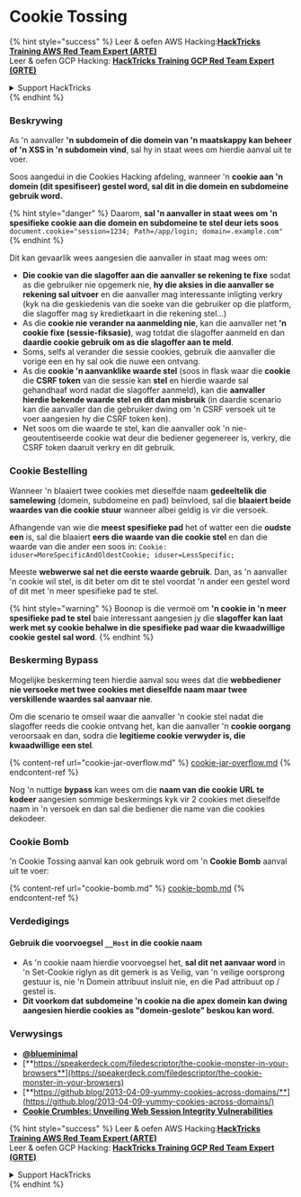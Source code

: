# Cookie Tossing

{% hint style="success" %}
Leer & oefen AWS Hacking:<img src="/.gitbook/assets/arte.png" alt="" data-size="line">[**HackTricks Training AWS Red Team Expert (ARTE)**](https://training.hacktricks.xyz/courses/arte)<img src="/.gitbook/assets/arte.png" alt="" data-size="line">\
Leer & oefen GCP Hacking: <img src="/.gitbook/assets/grte.png" alt="" data-size="line">[**HackTricks Training GCP Red Team Expert (GRTE)**<img src="/.gitbook/assets/grte.png" alt="" data-size="line">](https://training.hacktricks.xyz/courses/grte)

<details>

<summary>Support HackTricks</summary>

* Kyk na die [**subskripsie planne**](https://github.com/sponsors/carlospolop)!
* **Sluit aan by die** 💬 [**Discord groep**](https://discord.gg/hRep4RUj7f) of die [**telegram groep**](https://t.me/peass) of **volg** ons op **Twitter** 🐦 [**@hacktricks\_live**](https://twitter.com/hacktricks\_live)**.**
* **Deel hacking truuks deur PRs in te dien na die** [**HackTricks**](https://github.com/carlospolop/hacktricks) en [**HackTricks Cloud**](https://github.com/carlospolop/hacktricks-cloud) github repos.

</details>
{% endhint %}

### Beskrywing

As 'n aanvaller **'n subdomein of die domein van 'n maatskappy kan beheer of 'n XSS in 'n subdomein vind**, sal hy in staat wees om hierdie aanval uit te voer.

Soos aangedui in die Cookies Hacking afdeling, wanneer 'n **cookie aan 'n domein (dit spesifiseer) gestel word, sal dit in die domein en subdomeine gebruik word.**

{% hint style="danger" %}
Daarom, **sal 'n aanvaller in staat wees om 'n spesifieke cookie aan die domein en subdomeine te stel deur iets soos** `document.cookie="session=1234; Path=/app/login; domain=.example.com"`
{% endhint %}

Dit kan gevaarlik wees aangesien die aanvaller in staat mag wees om:

* **Die cookie van die slagoffer aan die aanvaller se rekening te fixe** sodat as die gebruiker nie opgemerk nie, **hy die aksies in die aanvaller se rekening sal uitvoer** en die aanvaller mag interessante inligting verkry (kyk na die geskiedenis van die soeke van die gebruiker op die platform, die slagoffer mag sy kredietkaart in die rekening stel...)
* As die **cookie nie verander na aanmelding nie**, kan die aanvaller net **'n cookie fixe (sessie-fiksasie)**, wag totdat die slagoffer aanmeld en dan **daardie cookie gebruik om as die slagoffer aan te meld**.
* Soms, selfs al verander die sessie cookies, gebruik die aanvaller die vorige een en hy sal ook die nuwe een ontvang.
* As die **cookie 'n aanvanklike waarde stel** (soos in flask waar die **cookie** die **CSRF token** van die sessie kan **stel** en hierdie waarde sal gehandhaaf word nadat die slagoffer aanmeld), kan die **aanvaller hierdie bekende waarde stel en dit dan misbruik** (in daardie scenario kan die aanvaller dan die gebruiker dwing om 'n CSRF versoek uit te voer aangesien hy die CSRF token ken).
* Net soos om die waarde te stel, kan die aanvaller ook 'n nie-geoutentiseerde cookie wat deur die bediener gegenereer is, verkry, die CSRF token daaruit verkry en dit gebruik.

### Cookie Bestelling

Wanneer 'n blaaiert twee cookies met dieselfde naam **gedeeltelik die samelewing** (domein, subdomeine en pad) beïnvloed, sal die **blaaiert beide waardes van die cookie stuur** wanneer albei geldig is vir die versoek.

Afhangende van wie die **meest spesifieke pad** het of watter een die **oudste een** is, sal die blaaiert **eers die waarde van die cookie stel** en dan die waarde van die ander een soos in: `Cookie: iduser=MoreSpecificAndOldestCookie; iduser=LessSpecific;`

Meeste **webwerwe sal net die eerste waarde gebruik**. Dan, as 'n aanvaller 'n cookie wil stel, is dit beter om dit te stel voordat 'n ander een gestel word of dit met 'n meer spesifieke pad te stel.

{% hint style="warning" %}
Boonop is die vermoë om **'n cookie in 'n meer spesifieke pad te stel** baie interessant aangesien jy die **slagoffer kan laat werk met sy cookie behalwe in die spesifieke pad waar die kwaadwillige cookie gestel sal word**.
{% endhint %}

### Beskerming Bypass

Mogelijke beskerming teen hierdie aanval sou wees dat die **webbediener nie versoeke met twee cookies met dieselfde naam maar twee verskillende waardes sal aanvaar nie**.

Om die scenario te omseil waar die aanvaller 'n cookie stel nadat die slagoffer reeds die cookie ontvang het, kan die aanvaller 'n **cookie oorgang** veroorsaak en dan, sodra die **legitieme cookie verwyder is, die kwaadwillige een stel**.

{% content-ref url="cookie-jar-overflow.md" %}
[cookie-jar-overflow.md](cookie-jar-overflow.md)
{% endcontent-ref %}

Nog 'n nuttige **bypass** kan wees om die **naam van die cookie URL te kodeer** aangesien sommige beskermings kyk vir 2 cookies met dieselfde naam in 'n versoek en dan sal die bediener die name van die cookies dekodeer.

### Cookie Bomb

'n Cookie Tossing aanval kan ook gebruik word om 'n **Cookie Bomb** aanval uit te voer:

{% content-ref url="cookie-bomb.md" %}
[cookie-bomb.md](cookie-bomb.md)
{% endcontent-ref %}

### Verdedigings

#### **Gebruik die voorvoegsel `__Host` in die cookie naam**

* As 'n cookie naam hierdie voorvoegsel het, **sal dit net aanvaar word** in 'n Set-Cookie riglyn as dit gemerk is as Veilig, van 'n veilige oorsprong gestuur is, nie 'n Domein attribuut insluit nie, en die Pad attribuut op / gestel is.
* **Dit voorkom dat subdomeine 'n cookie na die apex domein kan dwing aangesien hierdie cookies as "domein-geslote" beskou kan word.**

### Verwysings

* [**@blueminimal**](https://twitter.com/blueminimal)
* [**https://speakerdeck.com/filedescriptor/the-cookie-monster-in-your-browsers**](https://speakerdeck.com/filedescriptor/the-cookie-monster-in-your-browsers)
* [**https://github.blog/2013-04-09-yummy-cookies-across-domains/**](https://github.blog/2013-04-09-yummy-cookies-across-domains/)
* [**Cookie Crumbles: Unveiling Web Session Integrity Vulnerabilities**](https://www.youtube.com/watch?v=F\_wAzF4a7Xg)

{% hint style="success" %}
Leer & oefen AWS Hacking:<img src="/.gitbook/assets/arte.png" alt="" data-size="line">[**HackTricks Training AWS Red Team Expert (ARTE)**](https://training.hacktricks.xyz/courses/arte)<img src="/.gitbook/assets/arte.png" alt="" data-size="line">\
Leer & oefen GCP Hacking: <img src="/.gitbook/assets/grte.png" alt="" data-size="line">[**HackTricks Training GCP Red Team Expert (GRTE)**<img src="/.gitbook/assets/grte.png" alt="" data-size="line">](https://training.hacktricks.xyz/courses/grte)

<details>

<summary>Support HackTricks</summary>

* Kyk na die [**subskripsie planne**](https://github.com/sponsors/carlospolop)!
* **Sluit aan by die** 💬 [**Discord groep**](https://discord.gg/hRep4RUj7f) of die [**telegram groep**](https://t.me/peass) of **volg** ons op **Twitter** 🐦 [**@hacktricks\_live**](https://twitter.com/hacktricks\_live)**.**
* **Deel hacking truuks deur PRs in te dien na die** [**HackTricks**](https://github.com/carlospolop/hacktricks) en [**HackTricks Cloud**](https://github.com/carlospolop/hacktricks-cloud) github repos.

</details>
{% endhint %}
